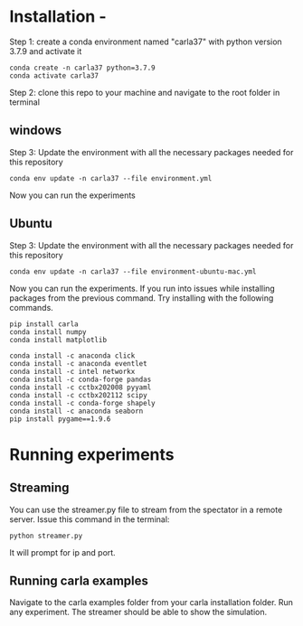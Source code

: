 # Installation -


Step 1: create a conda environment named "carla37" with python version 3.7.9 and activate it
```
conda create -n carla37 python=3.7.9
conda activate carla37
```

Step 2: clone this repo to your machine and navigate to the root folder in terminal


## windows
Step 3: Update the environment with all the necessary packages needed for this repository
```
conda env update -n carla37 --file environment.yml
```
Now you can run the experiments

## Ubuntu
Step 3: Update the environment with all the necessary packages needed for this repository
```
conda env update -n carla37 --file environment-ubuntu-mac.yml
```
Now you can run the experiments. If you run into issues while installing packages from the previous command. Try installing with the following commands.

```
pip install carla
conda install numpy
conda install matplotlib

conda install -c anaconda click
conda install -c anaconda eventlet
conda install -c intel networkx
conda install -c conda-forge pandas
conda install -c cctbx202008 pyyaml
conda install -c cctbx202112 scipy
conda install -c conda-forge shapely
conda install -c anaconda seaborn
pip install pygame==1.9.6

```



# Running experiments

## Streaming
You can use the streamer.py file to stream from the spectator in a remote server. Issue this command in the terminal:
```
python streamer.py
```
It will prompt for ip and port.

## Running carla examples
Navigate to the carla examples folder from your carla installation folder. Run any experiment. The streamer should be able to show the simulation.
